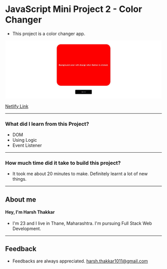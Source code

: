 # **JavaScript Mini Project 2 - Color Changer**

- This project is a color changer app.

![Color Changer](./Image/colorchanger.JPG)

[Netlify Link](https://color-changer-harshcodes.netlify.app/)

---

### **What did I learn from this Project?**

- DOM
- Using Logic
- Event Listener

---

### **How much time did it take to build this project?**

- It took me about 20 minutes to make. Definitely learnt a lot of new things.

---

## **About me**

#### **Hey, I'm Harsh Thakkar**

- I'm 23 and I live in Thane, Maharashtra. I'm pursuing Full Stack Web Development.

---

## **Feedback**
- Feedbacks are always appreciated. harsh.thakkar1011@gmail.com
